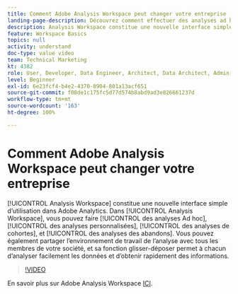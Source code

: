```yaml
---
title: Comment Adobe Analysis Workspace peut changer votre entreprise
landing-page-description: Découvrez comment effectuer des analyses ad hoc, des analyses flexibles, des analyses de cohortes et des analyses d’abandons à l’aide d’Analysis Workspace.
description: Analysis Workspace constitue une nouvelle interface simple d’utilisation dans Adobe Analytics. Dans Analysis Workspace, vous pouvez faire des analyses Ad hoc, des analyses personnalisées, des analyses de cohortes, et des analyses des abandons. Vous pouvez également partager l’environnement de travail de l’analyse avec tous les membres de votre société, et sa fonction glisser-déposer permet à chacun d’analyser facilement les données et d’obtenir rapidement des informations.
feature: Workspace Basics
topics: null
activity: understand
doc-type: value video
team: Technical Marketing
kt: 4382
role: User, Developer, Data Engineer, Architect, Data Architect, Admin, Leader
level: Beginner
exl-id: 6e23fcf4-b4e2-4370-8904-801a13acf651
source-git-commit: f08de1c175fc5d77d574b8abd9ad3e826661237d
workflow-type: tm+mt
source-wordcount: '163'
ht-degree: 100%

---
```


# Comment Adobe Analysis Workspace peut changer votre entreprise

[!UICONTROL Analysis Workspace] constitue une nouvelle interface simple d’utilisation dans Adobe Analytics. Dans [!UICONTROL Analysis Workspace], vous pouvez faire [!UICONTROL des analyses Ad hoc], [!UICONTROL des analyses personnalisées], [!UICONTROL des analyses de cohortes], et [!UICONTROL des analyses des abandons]. Vous pouvez également partager l’environnement de travail de l’analyse avec tous les membres de votre société, et sa fonction glisser-déposer permet à chacun d’analyser facilement les données et d’obtenir rapidement des informations.

>[!VIDEO](https://video.tv.adobe.com/v/31501/?quality=12)

En savoir plus sur Adobe Analysis Workspace [ICI](https://www.adobe.com/fr/analytics/ad-hoc-analysis.html?sdid=T32PLYTV&amp;mv=search).
